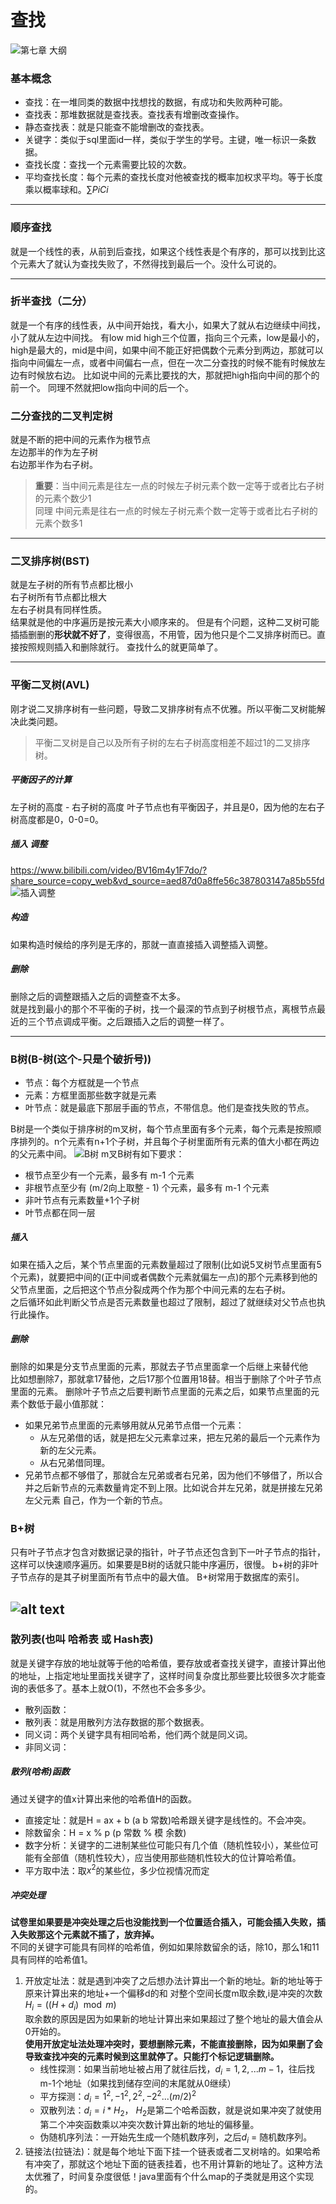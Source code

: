 # 查找
![第七章 大纲](IMG_20240909_135112_edit_107890148374682.jpg)
### 基本概念
- 查找：在一堆同类的数据中找想找的数据，有成功和失败两种可能。
- 查找表：那堆数据就是查找表。查找表有增删改查操作。
- 静态查找表：就是只能查不能增删改的查找表。
- 关键字：类似于sql里面id一样，类似于学生的学号。主键，唯一标识一条数据。
- 查找长度：查找一个元素需要比较的次数。
- 平均查找长度：每个元素的查找长度对他被查找的概率加权求平均。等于长度乘以概率球和。$\sum PiCi$

---
### 顺序查找
就是一个线性的表，从前到后查找，如果这个线性表是个有序的，那可以找到比这个元素大了就认为查找失败了，不然得找到最后一个。没什么可说的。

---
### 折半查找（二分）
就是一个有序的线性表，从中间开始找，看大小，如果大了就从右边继续中间找，小了就从左边中间找。
有low mid high三个位置，指向三个元素，low是最小的，high是最大的，mid是中间，如果中间不能正好把偶数个元素分到两边，那就可以指向中间偏左一点，或者中间偏右一点，但在一次二分查找的时候不能有时候放左边有时候放右边。
比如说中间的元素比要找的大，那就把high指向中间的那个的前一个。
同理不然就把low指向中间的后一个。

### 二分查找的二叉判定树
就是不断的把中间的元素作为根节点  
左边那半的作为左子树  
右边那半作为右子树。

> **重要**：当中间元素是往左一点的时候左子树元素个数一定等于或者比右子树的元素个数少1  
> 同理 中间元素是往右一点的时候左子树元素个数一定等于或者比右子树的元素个数多1  
---
### 二叉排序树(BST)
就是左子树的所有节点都比根小  
右子树所有节点都比根大  
左右子树具有同样性质。  
结果就是他的中序遍历是按元素大小顺序来的。
但是有个问题，这种二叉树可能插插删删的**形状就不好了**，变得很高，不用管，因为他只是个二叉排序树而已。直接按照规则插入和删除就行。
查找什么的就更简单了。

---
### 平衡二叉树(AVL)
刚才说二叉排序树有一些问题，导致二叉排序树有点不优雅。所以平衡二叉树能解决此类问题。  
> 平衡二叉树是自己以及所有子树的左右子树高度相差不超过1的二叉排序树。
##### 平衡因子的计算
左子树的高度 - 右子树的高度
叶子节点也有平衡因子，并且是0，因为他的左右子树高度都是0，0-0=0。
##### 插入 调整
https://www.bilibili.com/video/BV16m4y1F7do/?share_source=copy_web&vd_source=aed87d0a8ffe56c387803147a85b55fd
![插入调整](IMG_20240909_132812_edit_106666624885806.jpg)
##### 构造
如果构造时候给的序列是无序的，那就一直直接插入调整插入调整。
##### 删除
删除之后的调整跟插入之后的调整查不太多。  
就是找到最小的那个不平衡的子树，找一个最深的节点到子树根节点，离根节点最近的三个节点调成平衡。之后跟插入之后的调整一样了。

---
### B树(B-树(这个-只是个破折号))
- 节点：每个方框就是一个节点
- 元素：方框里面那些数字就是元素
- 叶节点：就是最底下那层手画的节点，不带信息。他们是查找失败的节点。  

B树是一个类似于排序树的m叉树，每个节点里面有多个元素，每个元素是按照顺序排列的。n个元素有n+1个子树，并且每个子树里面所有元素的值大小都在两边的父元素中间。
![B树](image.png)
m叉B树有如下要求：
- 根节点至少有一个元素，最多有 m-1 个元素
- 非根节点至少有 (m/2向上取整 - 1) 个元素，最多有 m-1 个元素
- 非叶节点有元素数量+1个子树
- 叶节点都在同一层

##### 插入
如果在插入之后，某个节点里面的元素数量超过了限制(比如说5叉树节点里面有5个元素)，就要把中间的(正中间或者偶数个元素就偏左一点)的那个元素移到他的父节点里面，之后把这个节点分裂成两个作为那个中间元素的左右子树。  
之后循环如此判断父节点是否元素数量也超过了限制，超过了就继续对父节点也执行此操作。

##### 删除
删除的如果是分支节点里面的元素，那就去子节点里面拿一个后继上来替代他  
比如想删除7，那就拿17替他，之后17那个位置用18替。相当于删除了个叶子节点里面的元素。
删除叶子节点之后要判断节点里面的元素之后，如果节点里面的元素个数低于最小值那就：
- 如果兄弟节点里面的元素够用就从兄弟节点借一个元素：
  - 从左兄弟借的话，就是把左父元素拿过来，把左兄弟的最后一个元素作为新的左父元素。
  - 从右兄弟借同理。
- 兄弟节点都不够借了，那就合左兄弟或者右兄弟，因为他们不够借了，所以合并之后新节点的元素数量肯定不到上限。比如说合并左兄弟，就是拼接左兄弟 左父元素 自己，作为一个新的节点。

### B+树  

只有叶子节点才包含对数据记录的指针，叶子节点还包含到下一叶子节点的指针，这样可以快速顺序遍历。如果要是B树的话就只能中序遍历，很慢。
b+树的非叶子节点存的是其子树里面所有节点中的最大值。
B+树常用于数据库的索引。

![alt text](image-1.png)
---
### 散列表(也叫 哈希表 或 Hash表)
就是关键字存放的地址就等于他的哈希值，要存放或者查找关键字，直接计算出他的地址，上指定地址里面找关键字了，这样时间复杂度比那些要比较很多次才能查询的表低多了。基本上就O(1)，不然也不会多多少。
- 散列函数：
- 散列表：就是用散列方法存数据的那个数据表。
- 同义词：两个关键字具有相同哈希，他们两个就是同义词。
- 非同义词：

##### 散列(哈希)函数
通过关键字的值x计算出来他的哈希值H的函数。
- 直接定址：就是H = ax + b (a b 常数)哈希跟关键字是线性的。不会冲突。
- 除数留余：H = x % p (p 常数 % 模 余数)
- 数字分析：关键字的二进制某些位可能只有几个值（随机性较小），某些位可能有全部值（随机性较大），应当使用那些随机性较大的位计算哈希值。
- 平方取中法：取$x^2$的某些位，多少位视情况而定

##### 冲突处理
**试卷里如果要是冲突处理之后也没能找到一个位置适合插入，可能会插入失败，插入失败那这个元素就不插了，放弃掉。**  
不同的关键字可能具有同样的哈希值，例如如果除数留余的话，除10，那么1和11具有同样的哈希值1。
1. 开放定址法：就是遇到冲突了之后想办法计算出一个新的地址。新的地址等于原来计算出来的地址+一个偏移d的和 对整个空间长度m取余数,i是冲突的次数  
$H_i = \left( (H + d_i) \mod m \right)$  
取余数的原因是因为如果新的地址计算出来如果超过了整个地址的最大值会从0开始的。  
**使用开放定址法处理冲突时，要想删除元素，不能直接删除，因为如果删了会导致查找冲突的元素时候到这里就停了。只能打个标记逻辑删除。**
   - 线性探测：如果当前地址被占用了就往后找，$d_i = 1,2,...m-1$，往后找m-1个地址（如果找到储存空间的末尾就从0继续）
   - 平方探测：$d_i = 1^2,-1^2,2^2,-2^2...(m/2)^2$
   - 双散列法：$d_i = i*H_2$， $H_2$是第二个哈希函数，就是说如果冲突了就使用第二个冲突函数乘以冲突次数计算出新的地址的偏移量。
   - 伪随机序列法：一开始先生成一个随机数序列，之后$d_i$ = 随机数序列。
2. 链接法(拉链法)：就是每个地址下面下挂一个链表或者二叉树啥的。如果哈希有冲突了，那就这个地址下面的链表挂着，也不用计算新的地址了。这种方法太优雅了，时间复杂度很低！java里面有个什么map的子类就是用这个实现的。